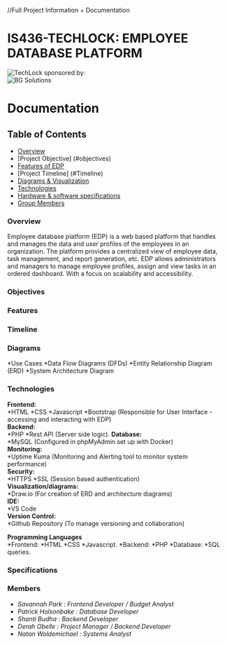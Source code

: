 //Full Project Information + Documentation   

# IS436-TECHLOCK: EMPLOYEE DATABASE PLATFORM
![TechLock](techlock/techlocklogo.png)
sponsored by:  
![BG Solutions](techlock/BGsolutionsnew.png)

# Documentation

## Table of Contents
* [Overview](#overview)
* [Project Objective] (#objectives)
* [Features of EDP](#features)
* [Project Timeline] (#Timeline)
* [Diagrams & Visualization](#diagrams)
* [Technologies](#technologies)
* [Hardware & software specifications](#specifications) 
* [Group Members](#members)


### Overview
Employee database platform (EDP) is a web based platform that handles and manages the data and user profiles of the employees in an organization. The platform provides a centralized view of employee data, task management, and report generation, etc. EDP allows administrators and managers to manage employee profiles, assign and view tasks in an ordered dashboard. With a focus on scalability and accessibility.

### Objectives

### Features

### Timeline

### Diagrams
*Use Cases
*Data Flow Diagrams (DFDs)
*Entity Relationship Diagram (ERD)
*System Architecture Diagram


### Technologies
**Frontend:**   
*HTML
*CSS 
*Javascript 
*Bootstrap (Responsible for User Interface - accessing and interacting with EDP)  
**Backend:**   
*PHP 
*Rest API (Server side logic). 
**Database:**  
*MySQL (Configured in phpMyAdmin set up with Docker)  
**Monitoring:**  
*Uptime Kuma (Monitoring and Alerting tool to monitor system performance)  
**Security:**   
*HTTPS 
*SSL (Session based authentication)  
**Visualization/diagrams:**   
*Draw.io  (For creation of ERD and architecture diagrams)  
**IDE:**  
*VS Code   
**Version Control:**   
*Github Repository (To manage versioning and collaboration)  

**Programming Languages**  
*Frontend: 
	*HTML
 	*CSS
	*Javascript. 
*Backend: 
	*PHP 
 *Database: 
 	*SQL queries.




### Specifications

### Members
* *_Savannah Park : Frontend Developer / Budget Analyst_*
* *_Patrick Holsonbake : Database Developer_*
* *_Shanti Budha : Backend Developer_*
* *_Derah Obelle : Project Manager / Backend Developer_*
* *_Natan Woldemichael : Systems Analyst_*

